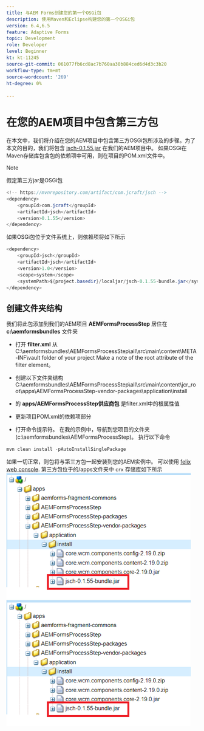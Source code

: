 ```yaml
---
title: 与AEM Forms创建您的第一个OSGi包
description: 使用Maven和Eclipse构建您的第一个OSGi包
version: 6.4,6.5
feature: Adaptive Forms
topic: Development
role: Developer
level: Beginner
kt: kt-11245
source-git-commit: 061077fb6cd8ac7b760aa30b884ced6d4d3c3b20
workflow-type: tm+mt
source-wordcount: '269'
ht-degree: 0%

---
```


# 在您的AEM项目中包含第三方包

在本文中，我们将介绍在您的AEM项目中包含第三方OSGi包所涉及的步骤。为了本文的目的，我们将包含 [jsch-0.1.55.jar](https://repo1.maven.org/maven2/com/jcraft/jsch/0.1.55/jsch-0.1.55.jar) 在我们的AEM项目中。  如果OSGi在Maven存储库包含包的依赖项中可用，则在项目的POM.xml文件中。

>[!NOTE]
> 假定第三方jar是OSGi包

```java
<!-- https://mvnrepository.com/artifact/com.jcraft/jsch -->
<dependency>
    <groupId>com.jcraft</groupId>
    <artifactId>jsch</artifactId>
    <version>0.1.55</version>
</dependency>
```

如果OSGi包位于文件系统上，则依赖项将如下所示

```java
<dependency>
    <groupId>jsch</groupId>
    <artifactId>jsch</artifactId>
    <version>1.0</version>
    <scope>system</scope>
    <systemPath>${project.basedir}/localjar/jsch-0.1.55-bundle.jar</systemPath>
</dependency>
```

## 创建文件夹结构

我们将此包添加到我们的AEM项目 **AEMFormsProcessStep** 居住在 **c:\aemformsbundles** 文件夹

* 打开 **filter.xml** 从C:\aemformsbundles\AEMFormsProcessStep\all\src\main\content\META-INF\vault folder of your project Make a note of the root attribute of the filter element。

* 创建以下文件夹结构C:\aemformsbundles\AEMFormsProcessStep\all\src\main\content\jcr_root\apps\AEMFormsProcessStep-vendor-packages\application\install
* 的 **apps/AEMFormsProcessStep供应商包** 是filter.xml中的根属性值
* 更新项目POM.xml的依赖项部分
* 打开命令提示符。 在我的示例中，导航到您项目的文件夹(c:\aemformsbundles\AEMFormsProcessStep)。 执行以下命令

```java
mvn clean install -pAutoInstallSinglePackage
```

如果一切正常，则包将与第三方包一起安装到您的AEM实例中。 可以使用 [felix web console](http://localhost:4502/system/console/bundles). 第三方包位于的/apps文件夹中 `crx` 存储库如下所示
![第三方](assets/custom-bundle1.png)
![第三方](assets/custom-bundle1.png)


